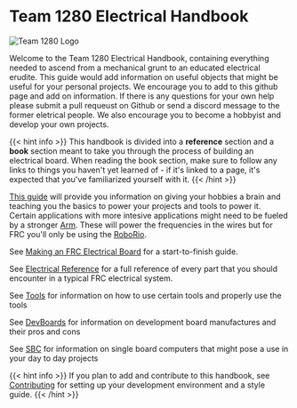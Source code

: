 # Team 1280 Electrical Handbook

![Team 1280 Logo](/electrical-book/img/1280-logo.png#center)

Welcome to the Team 1280 Electrical Handbook, containing everything needed to ascend from a mechanical grunt to an educated electrical erudite. This guide would add information on useful objects that might be useful for your personal projects. We encourage you to add to this github page and add on information. If there is any questions for your own help please submit a pull requeust on Github or send a discord message to the former eletrical people. We also encourage you to become a hobbyist and develop your own projects.

{{< hint info >}}
This handbook is divided into a **reference** section and a **book** section meant to take you through the process of building an electrical board.
When reading the book section, make sure to follow any links to things you haven't yet learned of - if it's linked to a page, it's expected that you've familiarized yourself with it.
{{< /hint >}}

[This guide](/electrical-book/docs/devboards) will provide you information on giving your hobbies a brain and teaching you the basics to power your projects and tools to power it. Certain applications with more intesive applications might need to be fueled by a stronger [Arm](/electrical-book/docs/sbc). These will power the frequencies in the wires but for FRC you'll only be using the [RoboRio](/electrical-book/docs/reference/modules/roborio).

See [Making an FRC Electrical Board](docs/frc_guide) for a start-to-finish guide.

See [Electrical Reference](docs/reference) for a full reference of every part that you should encounter in a typical FRC electrical system.

See [Tools](docs/tools) for information on how to use certain tools and properly use the tools

See [DevBoards](docs/devboards) for information on development board manufactures and their pros and cons

See [SBC](docs/sbc) for information on single board computers that might pose a use in your day to day projects

{{< hint info >}}
If you plan to add and contribute to this handbook, see [Contributing](docs/contributing) for setting up your development environment and a style guide.
{{< /hint >}}
